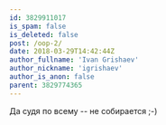 ```yaml
---
id: 3829911017
is_spam: false
is_deleted: false
post: /oop-2/
date: 2018-03-29T14:42:44Z
author_fullname: 'Ivan Grishaev'
author_nickname: 'igrishaev'
author_is_anon: false
parent: 3829774365
---
```


<p>Да судя по всему -- не собирается ;-)</p>
